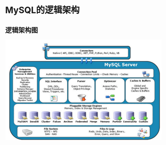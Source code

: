 # MySQL的逻辑架构

## 逻辑架构图

![](https://raw.githubusercontent.com/zsy0216/image/master/notes/20191210211519.png)


